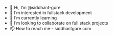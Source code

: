 - 👋 Hi, I’m @siddhant-gore
- 👀 I’m interested in fullstack development
- 🌱 I’m currently learning 
- 💞️ I’m looking to collaborate on full stack projects
- 📫 How to reach me - siddhantgore.com



